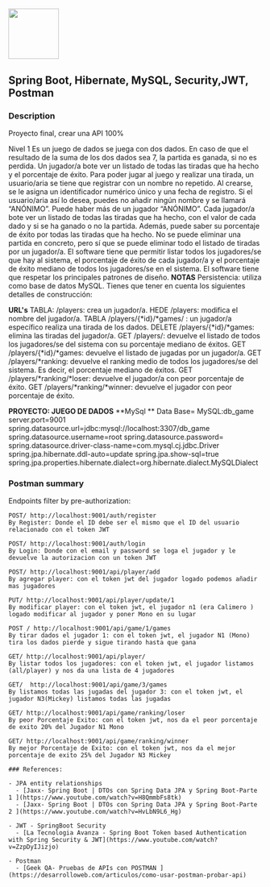# 
<p >
  <img src="src/main/resources/images/logos.png" width="100" />

</p>

## Spring Boot, Hibernate, MySQL, Security,JWT, Postman

### Description

Proyecto final, crear una API 100%

Nivel 1
Es un juego de dados se juega con dos dados. En caso de que el resultado de la suma de los dos dados sea 7, la partida es ganada, si no es perdida. Un jugador/a bote ver un listado de todas las tiradas que ha hecho y el porcentaje de éxito.
Para poder jugar al juego y realizar una tirada, un usuario/aria se tiene que registrar con un nombre no repetido. Al crearse, se le asigna un identificador numérico único y una fecha de registro. Si el usuario/aria así lo desea, puedes no añadir ningún nombre y se llamará “ANÓNIMO”. Puede haber más de un jugador “ANÓNIMO”.
Cada jugador/a bote ver un listado de todas las tiradas que ha hecho, con el valor de cada dado y si se ha ganado o no la partida. Además, puede saber su porcentaje de éxito por todas las tiradas que ha hecho.
No se puede eliminar una partida en concreto, pero sí que se puede eliminar todo el listado de tiradas por un jugador/a.
El software tiene que permitir listar todos los jugadores/se que hay al sistema, el porcentaje de éxito de cada jugador/a y el porcentaje de éxito mediano de todos los jugadores/se en el sistema.
El software tiene que respetar los principales patrones de diseño.
**NOTAS**
Persistencia: utiliza como base de datos MySQL. 
Tienes que tener en cuenta los siguientes detalles de construcción:

**URL's** 
TABLA: /players: crea un jugador/a.
HEDE /players: modifica el nombre del jugador/a.
TABLA /players/{*id}/*games/ : un jugador/a específico realiza una tirada de los dados.
DELETE /players/{*id}/*games: elimina las tiradas del jugador/a.
GET /players/: devuelve el listado de todos los jugadores/se del sistema con su porcentaje mediano de éxitos.
GET /players/{*id}/*games: devuelve el listado de jugadas por un jugador/a.
GET /players/*ranking: devuelve el ranking medio de todos los jugadores/se del sistema. Es decir, el porcentaje mediano de éxitos.
GET /players/*ranking/*loser: devuelve el jugador/a con peor porcentaje de éxito.
GET /players/*ranking/*winner: devuelve el jugador con peor porcentaje de éxito.

**PROYECTO: JUEGO DE DADOS** 
**MySql **
Data Base= MySQL:db_game
server.port=9001
spring.datasource.url=jdbc:mysql://localhost:3307/db_game
spring.datasource.username=root
spring.datasource.password=
spring.datasource.driver-class-name=com.mysql.cj.jdbc.Driver
spring.jpa.hibernate.ddl-auto=update
spring.jpa.show-sql=true
spring.jpa.properties.hibernate.dialect=org.hibernate.dialect.MySQLDialect

### Postman summary 
Endpoints filter by pre-authorization:
```
POST/ http://localhost:9001/auth/register
By Register: Donde el ID debe ser el mismo que el ID del usuario relacionado con el token JWT

POST/ http://localhost:9001/auth/login
By Login: Donde con el email y password se loga el jugador y le devuelve la autorizacion con un token JWT

POST/ http://localhost:9001/api/player/add
By agregar player: con el token jwt del jugador logado podemos añadir mas jugadores

PUT/ http://localhost:9001/api/player/update/1
By modificar player: con el token jwt, el jugador n1 (era Calimero ) logado modificar al jugador y poner Mono en su lugar

POST / http://localhost:9001/api/game/1/games
By tirar dados el jugador 1: con el token jwt, el jugador N1 (Mono) tira los dados pierde y sigue tirando hasta que gana

GET/ http://localhost:9001/api/player/
By listar todos los jugadores: con el token jwt, el jugador listamos (all/player) y nos da una lista de 4 jugadores

GET/  http://localhost:9001/api/game/3/games
By listamos todas las jugadas del jugador 3: con el token jwt, el jugador N3(Mickey) listamos todas las jugadas

GET/ http://localhost:9001/api/game/ranking/loser
By peor Porcentaje Exito: con el token jwt, nos da el peor porcentaje de exito 20% del Jugador N1 Mono

GET/ http://localhost:9001/api/game/ranking/winner
By mejor Porcentaje de Exito: con el token jwt, nos da el mejor porcentaje de exito 25% del Jugador N3 Mickey

### References:

- JPA entity relationships
  - [Jaxx- Spring Boot | DTOs con Spring Data JPA y Spring Boot-Parte 1 ](https://www.youtube.com/watch?v=H8QmmbFs8tk)
  - [Jaxx- Spring Boot | DTOs con Spring Data JPA y Spring Boot-Parte 2 ](https://www.youtube.com/watch?v=HvLbN9L6_Hg)
  
- JWT - SpringBoot Security
  - [La Tecnologia Avanza - Spring Boot Token based Authentication with Spring Security & JWT](https://www.youtube.com/watch?v=ZzpDyIJizjo)

- Postman
  - [Geek QA- Pruebas de APIs con POSTMAN ](https://desarrolloweb.com/articulos/como-usar-postman-probar-api)
  


